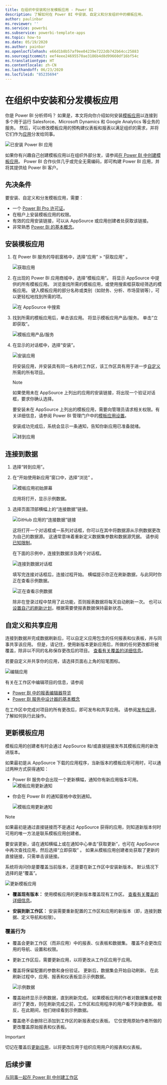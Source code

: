 ```yaml
---
title: 在组织中安装和分发模板应用 - Power BI
description: 了解如何在 Power BI 中安装、自定义和分发组织中的模板应用。
author: paulinbar
ms.reviewer: ''
ms.service: powerbi
ms.subservice: powerbi-template-apps
ms.topic: how-to
ms.date: 05/19/2020
ms.author: painbar
ms.openlocfilehash: e66d1b8b57af9ee04239e7222db742b64cc25883
ms.sourcegitcommit: eef4eee24695570ae3186b4d8d99660df16bf54c
ms.translationtype: HT
ms.contentlocale: zh-CN
ms.lasthandoff: 06/23/2020
ms.locfileid: "85235694"
---
```

# <a name="install-and-distribute-template-apps-in-your-organization"></a>在组织中安装和分发模板应用

你是 Power BI 分析师吗？ 如果是，本文将向你介绍如何安装[模板应用](service-template-apps-overview.md)以连接到多个用于运行 Salesforce、Microsoft Dynamics 和 Google Analytics 等业务的服务。 然后，可以修改模板应用的预构建仪表板和报表以满足组织的需求，并将它们作为[应用](../consumer/end-user-apps.md)分发给同事。 

![已安装 Power BI 应用](media/service-template-apps-install-distribute/power-bi-get-apps.png)

如果你有兴趣自己创建模板应用以在组织外部分发，请参阅[在 Power BI 中创建模板应用](service-template-apps-create.md)。 Power BI 合作伙伴几乎或完全无需编码，即可构建 Power BI 应用，并将其提供给 Power BI 客户。 

## <a name="prerequisites"></a>先决条件  

要安装、自定义和分发模板应用，需要： 

* 一个 [Power BI Pro 许可证](../fundamentals/service-self-service-signup-for-power-bi.md)。
* 在租户上安装模板应用的权限。
* 有效的应用安装链接，可以从 AppSource 或应用创建者处获取该链接。
* 非常熟悉 [Power BI 的基本概念](../fundamentals/service-basic-concepts.md)。

## <a name="install-a-template-app"></a>安装模板应用

1. 在 Power BI 服务的导航窗格中，选择“应用” > “获取应用” 。

    ![获取应用](media/service-template-apps-install-distribute/power-bi-get-apps-arrow.png)

1. 在出现的 Power BI 应用商城中，选择“模板应用”。 将显示 AppSource 中提供的所有模板应用。 浏览查找所需的模板应用，或使用搜索框获取经筛选的模板应用。 键入模板应用的部分名称或类别（如财务、分析、市场营销等），可以更轻松地找到所需的项。

    ![在 AppSource 中搜索](media/service-template-apps-install-distribute/power-bi-appsource.png)

1. 找到所需的模板应用后，单击该应用。 将显示模板应用产品/服务。 单击“立即获取”。

   ![模板应用产品/服务](media/service-template-apps-install-distribute/power-bi-template-app-offer.png)

1. 在显示的对话框中，选择“安装”。

    ![安装应用](media/service-template-apps-install-distribute/power-install-dialog.png)
    
    将安装应用，并安装具有同一名称的工作区，该工作区具有用于进一步[自定义](#customize-and-share-the-app)所需的所有项目。

    > [!NOTE]
    > 如果使用未在 AppSource 上列出的应用的安装链接，将出现一个验证对话框，要求你确认选择。
    >
    >要安装未在 AppSource 上列出的模板应用，需要向管理员请求相关权限。有关详细信息，请参阅 Power BI 管理门户中的[模板应用设置](../admin/service-admin-portal.md#template-apps-settings)。

    安装成功完成后，系统会显示一条通知，告知你新应用已准备就绪。

    ![转到应用](media/service-template-apps-install-distribute/power-bi-go-to-app.png)

## <a name="connect-to-data"></a>连接到数据

1. 选择“转到应用”。

1. 在“开始使用新应用”窗口中，选择“浏览” 。

   ![模板应用初始屏幕](media/service-template-apps-install-distribute/power-bi-template-app-get-started.png)

   应用将打开，显示示例数据。

1. 选择页面顶部横幅上的“连接数据”链接。

   ![GitHub 应用的“连接数据”链接](media/service-template-apps-install-distribute/power-bi-template-app-connect-data.png)


    
    这将打开一个对话框或一系列对话框，你可以在其中将数据源从示例数据更改为自己的数据源。 这通常意味着重新定义数据集参数和数据源凭据。 请参阅[已知限制](service-template-apps-overview.md#known-limitations)。
    
    在下面的示例中，连接到数据涉及两个对话框。

   ![连接到数据对话框](media/service-template-apps-install-distribute/power-bi-template-app-connect-to-data-dialogs.png)

    填写完连接对话框后，连接过程开始。 横幅提示你正在刷新数据，与此同时你正在查看示例数据。

    ![正在查看示例数据](media/service-template-apps-install-distribute/power-bi-template-app-viewing-sample-data.png)

   除非在登录过程中禁用了此功能，否则报表数据将每天自动刷新一次。 也可以[设置自己的刷新计划](./refresh-scheduled-refresh.md)，根据需要使报表数据保持最新状态。

## <a name="customize-and-share-the-app"></a>自定义和共享应用

连接到数据并完成数据刷新后，可以自定义应用包含的任何报表和仪表板，并与同事共享该应用。 但是，请记住，使用新版本更新应用后，所做的任何更改都将被覆盖，除非以不同的名称保存更改后的项目。 [查看有关覆盖的详细信息](#overwrite-behavior)。

若要自定义并共享你的应用，请选择页面右上角的铅笔图标。

![编辑应用](media/service-template-apps-install-distribute/power-bi-template-app-edit-app.png)


有关在工作区中编辑项目的信息，请参阅
* [Power BI 中的报表编辑器导览](../create-reports/service-the-report-editor-take-a-tour.md)
* [Power BI 服务中设计器的基本概念](../fundamentals/service-basic-concepts.md)

在工作区中完成对项目的所有更改后，即可发布和共享应用。 请参阅[发布应用](../collaborate-share/service-create-distribute-apps.md#publish-your-app)，了解如何执行此操作。

## <a name="update-a-template-app"></a>更新模板应用

模板应用的创建者有时会通过 AppSource 和/或直接链接发布其模板应用的新改进版本。

如果最初是从 AppSource 下载的应用程序，当新版本的模板应用可用时，可以通过两种方式获得通知：
* Power BI 服务中会出现一个更新横幅，通知你有新应用版本可用。
  ![模板应用更新通知](media/service-template-apps-install-distribute/power-bi-new-app-version-notification-banner.png)
* 你会在 Power BI 的通知窗格中收到通知。


  ![模板应用更新通知](media/service-template-apps-install-distribute/power-bi-new-app-version-notification-pane.png)

>[!NOTE]
>如果最初是通过直接链接而不是通过 AppSource 获得的应用，则知道新版本何时可用的唯一方法是联系模板应用创建者。

  要安装更新，请在通知横幅上或在通知中心单击“获取更新”，也可在 AppSource 中再次查找应用，然后选择“立即获取” 。 如果从模板应用创建者处获取了更新的直接链接，只需单击该链接。
  
  系统将询问你是要覆盖当前版本，还是要在新工作区中安装新版本。 默认情况下选择的是“覆盖”。

  ![更新模板应用](media/service-template-apps-install-distribute/power-bi-update-app-overwrite.png)

- **覆盖现有版本：** 使用模板应用的更新版本覆盖现有工作区。 [查看有关覆盖的详细信息](#overwrite-behavior)。

- **安装到新工作区：** 安装需要重新配置的工作区和应用的新版本（即，连接到数据、定义导航和权限）。

### <a name="overwrite-behavior"></a>覆盖行为

* 覆盖会更新工作区（而非应用）中的报表、仪表板和数据集。 覆盖不会更改应用的导航、设置和权限。
* 更新工作区后，需要更新应用，以将更改从工作区应用于应用。
* 覆盖将保留配置的参数和身份验证。 更新后，数据集会开始自动刷新。 在此刷新过程中，应用、报表和仪表板显示示例数据。

  ![示例数据](media/service-template-apps-install-distribute/power-bi-sample-data.png)

* 覆盖始终显示示例数据，直到刷新完成。 如果模板应用的作者对数据集或参数进行了更改，则在刷新完成之前，工作区和应用程序的用户看不到新数据。 相反，在此期间，他们继续看到示例数据。
* 覆盖绝不会删除已添加到工作区的新报表或仪表板。 它仅使用原始作者所做的更改覆盖原始报表和仪表板。

>[!IMPORTANT]
>切记在覆盖后[更新应用](#customize-and-share-the-app)，以将更改应用于组织应用用户的报表和仪表板。

## <a name="next-steps"></a>后续步骤

[与同事一起在 Power BI 中创建工作区](../collaborate-share/service-create-the-new-workspaces.md)
